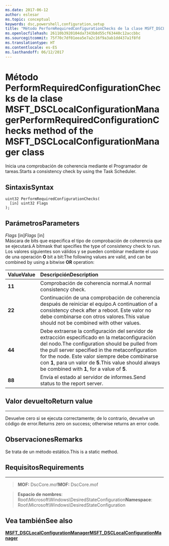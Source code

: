 ```yaml
---
ms.date: 2017-06-12
author: eslesar
ms.topic: conceptual
keywords: dsc,powershell,configuration,setup
title: "Método PerformRequiredConfigurationChecks de la clase MSFT_DSCLocalConfigurationManager"
ms.openlocfilehash: 26110b3920104da7343b8d55cf63440c12accbbc
ms.sourcegitcommit: 75f70c7df01eea5e7a2c16f9a3ab1dd437a1f8fd
ms.translationtype: HT
ms.contentlocale: es-ES
ms.lasthandoff: 06/12/2017
---
```

# <a name="performrequiredconfigurationchecks-method-of-the-msftdsclocalconfigurationmanager-class"></a><span data-ttu-id="93340-103">Método PerformRequiredConfigurationChecks de la clase MSFT_DSCLocalConfigurationManager</span><span class="sxs-lookup"><span data-stu-id="93340-103">PerformRequiredConfigurationChecks method of the MSFT_DSCLocalConfigurationManager class</span></span>

<span data-ttu-id="93340-104">Inicia una comprobación de coherencia mediante el Programador de tareas.</span><span class="sxs-lookup"><span data-stu-id="93340-104">Starts a consistency check by using the Task Scheduler.</span></span>

<a name="syntax"></a><span data-ttu-id="93340-105">Sintaxis</span><span class="sxs-lookup"><span data-stu-id="93340-105">Syntax</span></span>
------

```mof
uint32 PerformRequiredConfigurationChecks(
  [in] uint32 Flags
);
```

<a name="parameters"></a><span data-ttu-id="93340-106">Parámetros</span><span class="sxs-lookup"><span data-stu-id="93340-106">Parameters</span></span>
----------

<span data-ttu-id="93340-107">*Flags* \[in\]</span><span class="sxs-lookup"><span data-stu-id="93340-107">*Flags* \[in\]</span></span>  
<span data-ttu-id="93340-108">Máscara de bits que especifica el tipo de comprobación de coherencia que se ejecutará.</span><span class="sxs-lookup"><span data-stu-id="93340-108">A bitmask that specifies the type of consistency check to run.</span></span> <span data-ttu-id="93340-109">Los valores siguientes son válidos y se pueden combinar mediante el uso de una operación **O** bit a bit:</span><span class="sxs-lookup"><span data-stu-id="93340-109">The following values are valid, and can be combined by using a bitwise **OR** operation:</span></span>

|<span data-ttu-id="93340-110">Value</span><span class="sxs-lookup"><span data-stu-id="93340-110">Value</span></span> |<span data-ttu-id="93340-111">Descripción</span><span class="sxs-lookup"><span data-stu-id="93340-111">Description</span></span> |
|:--- |:---|
|<span data-ttu-id="93340-112">**1**</span><span class="sxs-lookup"><span data-stu-id="93340-112">**1**</span></span> | <span data-ttu-id="93340-113">Comprobación de coherencia normal.</span><span class="sxs-lookup"><span data-stu-id="93340-113">A normal consistency check.</span></span> |
|<span data-ttu-id="93340-114">**2**</span><span class="sxs-lookup"><span data-stu-id="93340-114">**2**</span></span> | <span data-ttu-id="93340-115">Continuación de una comprobación de coherencia después de reiniciar el equipo.</span><span class="sxs-lookup"><span data-stu-id="93340-115">A continuation of a consistency check after a reboot.</span></span> <span data-ttu-id="93340-116">Este valor no debe combinarse con otros valores.</span><span class="sxs-lookup"><span data-stu-id="93340-116">This value should not be combined with other values.</span></span> |
|<span data-ttu-id="93340-117">**4**</span><span class="sxs-lookup"><span data-stu-id="93340-117">**4**</span></span> | <span data-ttu-id="93340-118">Debe extraerse la configuración del servidor de extracción especificado en la metaconfiguración del nodo.</span><span class="sxs-lookup"><span data-stu-id="93340-118">The configuration should be pulled from the pull server specified in the metaconfiguration for the node.</span></span> <span data-ttu-id="93340-119">Este valor siempre debe combinarse con **1**, para un valor de **5**.</span><span class="sxs-lookup"><span data-stu-id="93340-119">This value should always be combined with **1**, for a value of **5**.</span></span> |
|<span data-ttu-id="93340-120">**8**</span><span class="sxs-lookup"><span data-stu-id="93340-120">**8**</span></span> | <span data-ttu-id="93340-121">Envía el estado al servidor de informes.</span><span class="sxs-lookup"><span data-stu-id="93340-121">Send status to the report server.</span></span> |

## <a name="return-value"></a><span data-ttu-id="93340-122">Valor devuelto</span><span class="sxs-lookup"><span data-stu-id="93340-122">Return value</span></span>
------------

<span data-ttu-id="93340-123">Devuelve cero si se ejecuta correctamente; de lo contrario, devuelve un código de error.</span><span class="sxs-lookup"><span data-stu-id="93340-123">Returns zero on success; otherwise returns an error code.</span></span>

## <a name="remarks"></a><span data-ttu-id="93340-124">Observaciones</span><span class="sxs-lookup"><span data-stu-id="93340-124">Remarks</span></span>

<span data-ttu-id="93340-125">Se trata de un método estático.</span><span class="sxs-lookup"><span data-stu-id="93340-125">This is a static method.</span></span>

## <a name="requirements"></a><span data-ttu-id="93340-126">Requisitos</span><span class="sxs-lookup"><span data-stu-id="93340-126">Requirements</span></span>
------------
><span data-ttu-id="93340-127">**MOF:** DscCore.mof</span><span class="sxs-lookup"><span data-stu-id="93340-127">**MOF:** DscCore.mof</span></span>

><span data-ttu-id="93340-128">**Espacio de nombres**: Root\Microsoft\Windows\DesiredStateConfiguration</span><span class="sxs-lookup"><span data-stu-id="93340-128">**Namespace**: Root\Microsoft\Windows\DesiredStateConfiguration</span></span>


## <a name="see-also"></a><span data-ttu-id="93340-129">Vea también</span><span class="sxs-lookup"><span data-stu-id="93340-129">See also</span></span>


[<span data-ttu-id="93340-130">**MSFT_DSCLocalConfigurationManager**</span><span class="sxs-lookup"><span data-stu-id="93340-130">**MSFT_DSCLocalConfigurationManager**</span></span>](msft-dsclocalconfigurationmanager.md)


 

 



